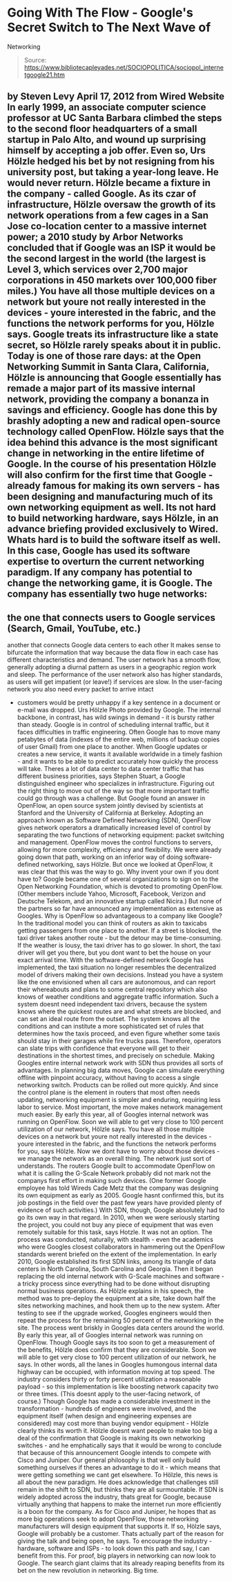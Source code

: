 # Going With The Flow - Google's Secret Switch to The Next Wave of 
Networking

> Source: https://www.bibliotecapleyades.net/SOCIOPOLITICA/sociopol_internetgoogle21.htm

by Steven Levy
April 17, 2012
from
Wired
Website
In early 1999, an associate computer science professor at UC Santa Barbara
climbed the steps to the second floor headquarters of a small startup in
Palo Alto, and wound up surprising himself by accepting a job offer.
Even so, Urs Hölzle hedged his bet by not
resigning from his university post, but taking a year-long leave.
He would never return. Hölzle became a fixture in the company - called
Google.
As its czar of infrastructure, Hölzle oversaw
the growth of its network operations from a few cages in a San Jose
co-location center to a massive internet power; a 2010 study by Arbor
Networks concluded that if Google was an ISP it would be the second largest
in the world (the largest is Level 3, which services over 2,700 major
corporations in 450 markets over 100,000 fiber miles.)
You have all those multiple devices on a
network but youre not really interested in the devices - youre
interested in the fabric, and the functions the network performs for
you, Hölzle says.
Google treats its infrastructure like a state
secret, so Hölzle rarely speaks about it in public.
Today is one of those rare days: at the Open
Networking Summit in Santa Clara, California, Hölzle is announcing that
Google essentially has remade a major part of its massive internal network,
providing the company a bonanza in savings and efficiency. Google has done
this by brashly adopting a new and radical open-source technology called
OpenFlow.
Hölzle says that the idea behind this advance is the most significant change
in networking in the entire lifetime of Google.
In the course of his presentation Hölzle will also confirm for the first
time that Google - already famous for making its own servers - has been
designing and manufacturing much of its own networking equipment as well.
Its not hard to build networking
hardware, says Hölzle, in an advance briefing provided exclusively to
Wired. Whats hard is to build the software itself as well.
In this case, Google has used its software
expertise to overturn the current networking paradigm. If any company has
potential to change the networking game, it is Google.
The company has essentially two huge networks:
-
the one that connects users to Google
services (Search, Gmail, YouTube, etc.)
-
another that connects Google data
centers to each other
It makes sense to bifurcate the information that
way because the data flow in each case has different characteristics and
demand.
The user network has a smooth flow, generally
adopting a diurnal pattern as users in a geographic region work and sleep.
The performance of the user network also has
higher standards, as users will get impatient (or leave!) if services are
slow. In the user-facing network you also need every packet to arrive intact
- customers would be pretty unhappy if a key sentence in a document or
e-mail was dropped.
Urs Hölzle
Photo provided by Google.
The internal backbone, in contrast, has wild
swings in demand - it is bursty rather than steady.
Google is in control of scheduling internal
traffic, but it faces difficulties in traffic engineering. Often Google has
to move many petabytes of data (indexes of the entire web, millions of
backup copies of user Gmail) from one place to another.
When Google updates or creates a new service, it
wants it available worldwide in a timely fashion - and it wants to be able
to predict accurately how quickly the process will take.
Theres a lot of data center to data center
traffic that has different business priorities, says Stephen Stuart, a
Google distinguished engineer who specializes in infrastructure.
Figuring out the right thing to move out of
the way so that more important traffic could go through was a
challenge.
But Google found an answer in OpenFlow, an open
source system jointly devised by scientists at Stanford and the University
of California at Berkeley.
Adopting an approach known as Software Defined
Networking (SDN), OpenFlow gives network operators a dramatically increased
level of control by separating the two functions of networking equipment:
packet switching and management.
OpenFlow moves the control functions to servers,
allowing for more complexity, efficiency and flexibility.
We were already going down that path,
working on an inferior way of doing software-defined networking, says
Hölzle. But once we looked at OpenFlow, it was clear that this was the
way to go. Why invent your own if you dont have to?
Google became one of several organizations to
sign on to the Open Networking Foundation, which is devoted to promoting
OpenFlow. (Other members include Yahoo, Microsoft, Facebook, Verizon and
Deutsche Telekom, and an innovative startup called Nicira.)
But none of the partners so far have announced
any implementation as extensive as Googles.
Why is
OpenFlow so advantageous to a company like Google? In the traditional
model you can think of routers as akin to taxicabs getting passengers from
one place to another. If a street is blocked, the taxi driver takes another
route - but the detour may be time-consuming. If the weather is lousy, the
taxi driver has to go slower.
In short, the taxi driver will get you there,
but you dont want to bet the house on your exact arrival time.
With the software-defined network Google has implemented, the taxi situation
no longer resembles the decentralized model of drivers making their own
decisions. Instead you have a system like the one envisioned when all cars
are autonomous, and can report their whereabouts and plans to some central
repository which also knows of weather conditions and aggregate traffic
information.
Such a system doesnt need independent taxi
drivers, because the system knows where the quickest routes are and what
streets are blocked, and can set an ideal route from the outset.
The system knows all the conditions and can
institute a more sophisticated set of rules that determines how the taxis
proceed, and even figure whether some taxis should stay in their garages
while fire trucks pass.
Therefore, operators can slate trips with confidence that everyone will get
to their destinations in the shortest times, and precisely on schedule.
Making Googles entire internal network work with SDN thus provides all
sorts of advantages. In planning big data moves, Google can simulate
everything offline with pinpoint accuracy, without having to access a single
networking switch. Products can be rolled out more quickly. And since the
control plane is the element in routers that most often needs updating,
networking equipment is simpler and enduring, requiring less labor to
service.
Most important, the move makes network management much easier.
By early this year, all of Googles internal network was running on OpenFlow.
Soon we will able to get very close to 100
percent utilization of our network, Hölzle says.
You have all those multiple devices on a network but youre not really
interested in the devices - youre interested in the fabric, and the
functions the network performs for you, says Hölzle.
Now we dont have to worry about those
devices - we manage the network as an overall thing. The network just
sort of understands.
The routers Google built to accommodate OpenFlow
on what it is calling the G-Scale Network probably did not mark not the
companys first effort in making such devices.
(One former Google employee has told Wireds
Cade Metz that the company was designing its own equipment as early as 2005.
Google hasnt confirmed this, but its job postings in the field over the
past few years have provided plenty of evidence of such activities.)
With SDN, though, Google absolutely had to go
its own way in that regard.
In 2010, when we were seriously starting
the project, you could not buy any piece of equipment that was even
remotely suitable for this task, says Hotzle.
It was not an option.
The process was conducted, naturally, with
stealth - even the academics who were Googles closest collaborators in
hammering out the OpenFlow standards werent briefed on the extent of the
implementation.
In early 2010, Google established its first SDN
links, among its triangle of data centers in North Carolina, South Carolina
and Georgia. Then it began replacing the old internal network with G-Scale
machines and software - a tricky process since everything had to be done
without disrupting normal business operations.
As Hölzle explains in his speech, the method was to pre-deploy the equipment
at a site, take down half the sites networking machines, and hook them up
to the new system. After testing to see if the upgrade worked, Googles
engineers would then repeat the process for the remaining 50 percent of the
networking in the site. The process went briskly in Googles data centers
around the world.
By early this year, all of Googles internal
network was running on OpenFlow.
Though Google says its too soon to get a measurement of the benefits,
Hölzle does confirm that they are considerable.
Soon we will able to get very close to 100
percent utilization of our network, he says.
In other words, all the lanes in Googles
humongous internal data highway can be occupied, with information moving at
top speed.
The industry considers thirty or forty percent
utilization a reasonable payload - so this implementation is like boosting
network capacity two or three times. (This doesnt apply to the user-facing
network, of course.)
Though Google has made a considerable investment in the transformation -
hundreds of engineers were involved, and the equipment itself (when design
and engineering expenses are considered) may cost more than buying vendor
equipment - Hölzle clearly thinks its worth it.
Hölzle doesnt want people to make too big a deal of the confirmation that
Google is making its own networking switches - and he emphatically says that
it would be wrong to conclude that because of this announcement Google
intends to compete with Cisco and Juniper.
Our general philosophy is that well only
build something ourselves if theres an advantage to do it - which means
that were getting something we cant get elsewhere.
To Hölzle, this news is all about the new
paradigm.
He does acknowledge that challenges still remain
in the shift to SDN, but thinks they are all surmountable.
If SDN is widely adopted across the industry,
thats great for Google, because virtually anything that happens to make the
internet run more efficiently is a boon for the company. As for Cisco and
Juniper, he hopes that as more big operations seek to adopt OpenFlow, those
networking manufacturers will design equipment that supports it.
If so, Hölzle says, Google will probably be a
customer.
Thats actually part of the reason for
giving the talk and being open, he says.
To encourage the industry - hardware,
software and ISPs - to look down this path and say, I can benefit from
this.
For proof, big players in networking can now
look to Google.
The search giant claims that its already
reaping benefits from its bet on the new revolution in networking. Big time.
